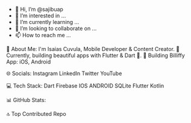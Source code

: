 - 👋 Hi, I’m @sajibuap
- 👀 I’m interested in ...
- 🌱 I’m currently learning ...
- 💞️ I’m looking to collaborate on ...
- 📫 How to reach me ...

<!---
sajibuap/sajibuap is a ✨ special ✨ repository because its `README.md` (this file) appears on your GitHub profile.
You can click the Preview link to take a look at your changes.
--->

💫 About Me:
I'm Isaias Cuvula, Mobile Developer & Content Creator.
🌱 Currently, building beautiful apps with Flutter & Dart 💙.
🔭 Building Billiffy App: iOS, Android

🌐 Socials:
Instagram LinkedIn Twitter YouTube

💻 Tech Stack:
Dart Firebase IOS ANDROID SQLite Flutter Kotlin

📊 GitHub Stats:




🔝 Top Contributed Repo


